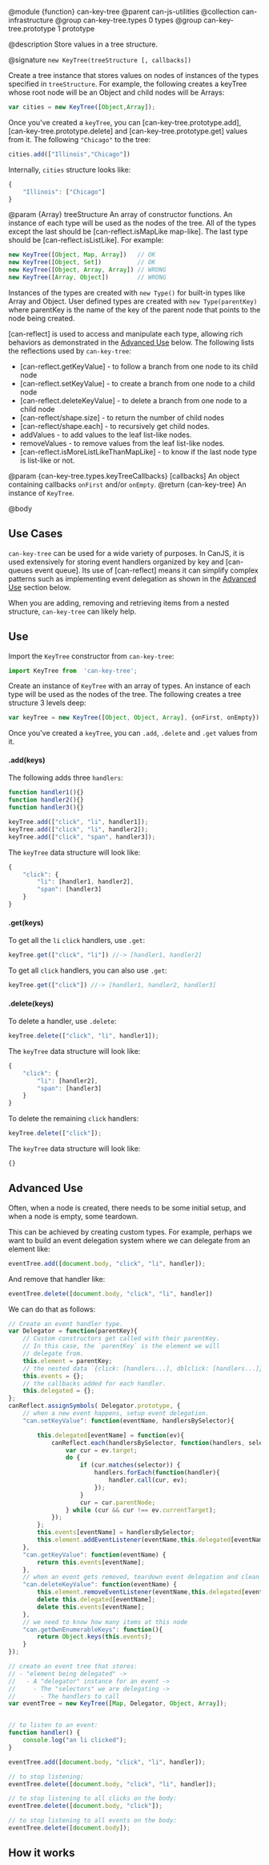 @module {function} can-key-tree
@parent can-js-utilities
@collection can-infrastructure
@group can-key-tree.types 0 types
@group can-key-tree.prototype 1 prototype

@description Store values in a tree structure.

@signature `new KeyTree(treeStructure [, callbacks])`

Create a tree instance that stores values on nodes of instances of the types
specified in `treeStructure`.  For example, the following
creates a keyTree whose root node will be an Object and child nodes will
be Arrays:

```js
var cities = new KeyTree([Object,Array]);
```

Once you've created a `keyTree`, you can [can-key-tree.prototype.add],
[can-key-tree.prototype.delete] and [can-key-tree.prototype.get] values
from it. The following `"Chicago"` to the tree:

```js
cities.add(["Illinois","Chicago"])
```

Internally, `cities` structure looks like:

```js
{
    "Illinois": ["Chicago"]
}
```

@param {Array<function>} treeStructure An array of constructor functions. An instance of each type will be used
  as the nodes of the tree. All of the types except the last should be [can-reflect.isMapLike map-like].
  The last type should be [can-reflect.isListLike]. For example:

  ```js
  new KeyTree([Object, Map, Array])   // OK
  new KeyTree([Object, Set])          // OK
  new KeyTree([Object, Array, Array]) // WRONG
  new KeyTree([Array, Object])        // WRONG
  ```

  Instances of the types are created with `new Type()` for built-in types like Array and Object. User
  defined types are created with `new Type(parentKey)` where parentKey is the name of the key of the parent
  node that points to the node being created.

  [can-reflect] is used to access and manipulate each type, allowing rich behaviors as demonstrated in
  the [Advanced Use](#AdvancedUse) below.  The following lists the reflections used by `can-key-tree`:

  - [can-reflect.getKeyValue] - to follow a branch from one node to its child node
  - [can-reflect.setKeyValue] - to create a branch from one node to a child node
  - [can-reflect.deleteKeyValue] - to delete a branch from one node to a child node
  - [can-reflect/shape.size] - to return the number of child nodes
  - [can-reflect/shape.each] - to recursively get child nodes.
  - addValues - to add values to the leaf list-like nodes.
  - removeValues - to remove values from the leaf list-like nodes.
  - [can-reflect.isMoreListLikeThanMapLike] - to know if the last node type is list-like or not.

@param {can-key-tree.types.keyTreeCallbacks} [callbacks] An object containing callbacks `onFirst` and/or `onEmpty`.
@return {can-key-tree} An instance of `KeyTree`.

@body

## Use Cases

`can-key-tree` can be used for a wide variety of purposes.  In CanJS, it is used extensively for
storing event handlers organized by key and [can-queues event queue].  Its use of [can-reflect]
means it can simplify complex patterns such as implementing event delegation as shown in the [Advanced Use](#AdvancedUse)
section below.

When you are adding, removing and retrieving items from a nested structure, `can-key-tree` can likely help.

## Use

Import the `KeyTree` constructor from `can-key-tree`:

```js
import KeyTree from  'can-key-tree';
```

Create an instance of `KeyTree` with an array of types.  An instance of each type
will be used as the nodes of the tree. The following creates a tree structure
3 levels deep:


```js
var keyTree = new KeyTree([Object, Object, Array], {onFirst, onEmpty})
```

Once you've created a `keyTree`, you can `.add`, `.delete` and `.get` values from
it.

#### .add(keys)

The following adds three `handlers`:

```js
function handler1(){}
function handler2(){}
function handler3(){}

keyTree.add(["click", "li", handler1]);
keyTree.add(["click", "li", handler2]);
keyTree.add(["click", "span", handler3]);
```

The `keyTree` data structure will look like:

```js
{
    "click": {
        "li": [handler1, handler2],
        "span": [handler3]
    }
}
```

#### .get(keys)

To get all the `li` `click` handlers, use `.get`:

```js
keyTree.get(["click", "li"]) //-> [handler1, handler2]
```

To get all `click` handlers, you can also use `.get`:


```js
keyTree.get(["click"]) //-> [handler1, handler2, handler3]
```

#### .delete(keys)

To delete a handler, use `.delete`:

```js
keyTree.delete(["click", "li", handler1]);
```

The `keyTree` data structure will look like:

```js
{
    "click": {
        "li": [handler2],
        "span": [handler3]
    }
}
```

To delete the remaining `click` handlers:

```js
keyTree.delete(["click"]);
```

The `keyTree` data structure will look like:

```js
{}
```

## Advanced Use

Often, when a node is created, there needs to be some initial setup, and when a
node is empty, some teardown.

This can be achieved by creating custom types.  For example, perhaps we want to
build an event delegation system where we can delegate from an element like:

```js
eventTree.add([document.body, "click", "li", handler]);
```

And remove that handler like:

```js
eventTree.delete([document.body, "click", "li", handler])
```


We can do that as follows:

```js
// Create an event handler type.
var Delegator = function(parentKey){
    // Custom constructors get called with their parentKey.
    // In this case, the `parentKey` is the element we will
    // delegate from.
    this.element = parentKey;
    // the nested data `{click: [handlers...], dblclick: [handlers...]}`
    this.events = {};
    // the callbacks added for each handler.
    this.delegated = {};
};
canReflect.assignSymbols( Delegator.prototype, {
    // when a new event happens, setup event delegation.
    "can.setKeyValue": function(eventName, handlersBySelector){

        this.delegated[eventName] = function(ev){
            canReflect.each(handlersBySelector, function(handlers, selector){
                var cur = ev.target;
                do {
                    if (cur.matches(selector)) {
                        handlers.forEach(function(handler){
                            handler.call(cur, ev);
                        });
                    }
                    cur = cur.parentNode;
                } while (cur && cur !== ev.currentTarget);
            });
        };
        this.events[eventName] = handlersBySelector;
        this.element.addEventListener(eventName,this.delegated[eventName]);
    },
    "can.getKeyValue": function(eventName) {
        return this.events[eventName];
    },
    // when an event gets removed, teardown event delegation and clean up.
    "can.deleteKeyValue": function(eventName) {
        this.element.removeEventListener(eventName,this.delegated[eventName]);
        delete this.delegated[eventName];
        delete this.events[eventName];
    },
    // we need to know how many items at this node
    "can.getOwnEnumerableKeys": function(){
        return Object.keys(this.events);
    }
});

// create an event tree that stores:
// - "element being delegated" ->
//   - A "delegator" instance for an event ->
//     - The "selectors" we are delegating ->
//       - The handlers to call
var eventTree = new KeyTree([Map, Delegator, Object, Array]);


// to listen to an event:
function handler() {
    console.log("an li clicked");
}

eventTree.add([document.body, "click", "li", handler]);

// to stop listening:
eventTree.delete([document.body, "click", "li", handler]);

// to stop listening to all clicks on the body:
eventTree.delete([document.body, "click"]);

// to stop listening to all events on the body:
eventTree.delete([document.body]);
```


## How it works
